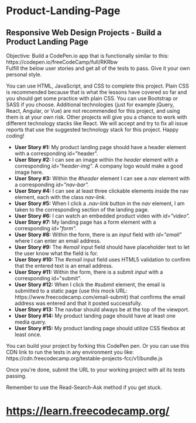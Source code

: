 # Product-Landing-Page
## Responsive Web Design Projects - Build a Product Landing Page 
<p>Objective: Build a CodePen.io app that is functionally similar to this: https://codepen.io/freeCodeCamp/full/RKRbw
<br>Fulfill the below user stories and get all of the tests to pass. Give it your own personal style.</p>
<p>You can use HTML, JavaScript, and CSS to complete this project. Plain CSS is recommended because that is what the lessons have covered so far and you should get some practice with plain CSS. You can use Bootstrap or SASS if you choose. Additional technologies (just for example jQuery, React, Angular, or Vue) are not recommended for this project, and using them is at your own risk. Other projects will give you a chance to work with different technology stacks like React. We will accept and try to fix all issue reports that use the suggested technology stack for this project. Happy coding!</p>
<ul>
  <li><strong>User Story #1:</strong> My product landing page should have a <em">header</em> element with a corresponding id="header".</li>
  <li><strong>User Story #2:</strong> I can see an image within the <em>header</em> element with a corresponding <em>id="header-img".</em> A company logo would make a good image here.</li>
  <li><strong>User Story #3:</strong> Within the <em>#header</em> element I can see a <em>nav</em> element with a corresponding <em>id="nav-bar".</em></li>
  <li><strong>User Story #4:</strong> I can see at least three clickable elements inside the nav element, each with the class <em>nav-link</em>.</li>
  <li><strong>User Story #5:</strong> When I click a <em>.nav-link</em> button in the <em>nav</em> element, I am taken to the corresponding section of the landing page. </li>
  <li><strong>User Story #6:</strong> I can watch an embedded product video with <em>id="video".</em></li>
  <li><strong>User Story #7:</strong> My landing page has a form element with a corresponding <em>id="form".</em></li>
  <li><strong>User Story #8:</strong> Within the form, there is an <em>input</em> field with <em>id="email"</em> where I can enter an email address.</li>
  <li><strong>User Story #9:</strong> The <em>#email</em> input field should have placeholder text to let the user know what the field is for.</li>
  <li><strong>User Story #10:</strong> The <em>#email</em> input field uses HTML5 validation to confirm that the entered text is an email address.</li>
  <li><strong>User Story #11:</strong> Within the form, there is a submit <em>input</em> with a corresponding id="submit".</li>
  <li><strong>User Story #12:</strong> When I click the <em>#submit</em> element, the email is submitted to a static page (use this mock URL: https://www.freecodecamp.com/email-submit) that confirms the email address was entered and that it posted successfully.</li>
  <li><strong>User Story #13:</strong> The navbar should always be at the top of the viewport.</li>
  <li><strong>User Story #14:</strong> My product landing page should have at least one media query.</li>
  <li><strong>User Story #15:</strong> My product landing page should utilize CSS flexbox at least once.</li>
</ul>
<p>You can build your project by forking this CodePen pen. Or you can use this CDN link to run the tests in any environment you like: https://cdn.freecodecamp.org/testable-projects-fcc/v1/bundle.js </p>
<p>Once you're done, submit the URL to your working project with all its tests passing.</p>
<p>Remember to use the Read-Search-Ask method if you get stuck.</p>

# https://learn.freecodecamp.org/
